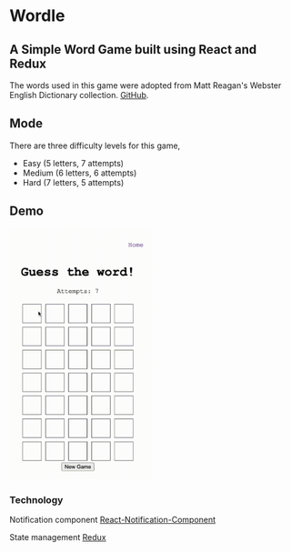 # Wordle 
## A Simple Word Game built using React and Redux

The words used in this game were adopted from Matt Reagan's Webster English Dictionary collection. [GitHub](https://github.com/matthewreagan/WebstersEnglishDictionary). 

## Mode
There are three difficulty levels for this game, 
- Easy (5 letters, 7 attempts)
- Medium (6 letters, 6 attempts)
- Hard (7 letters, 5 attempts)

## Demo
<img src="./src/resources/demo.gif" width = 250px>


### Technology
Notification component [React-Notification-Component](https://teodosii.github.io/react-notifications-component/)

State management [Redux](https://github.com/reduxjs/redux)
